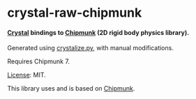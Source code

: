# crystal-raw-chipmunk

#### [Crystal][] bindings to [Chipmunk][] (2D rigid body physics library).

Generated using [crystalize.py][], with manual modifications.

Requires Chipmunk 7.

[License](LICENSE): MIT.

This library uses and is based on [Chipmunk][].


[crystal]: http://crystal-lang.org/
[chipmunk]: http://chipmunk-physics.net/ "Chipmunk2D Physics"
[crystalize.py]: https://github.com/BlaXpirit/crystalize.py